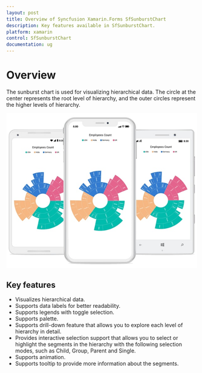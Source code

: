 ```yaml
---
layout: post
title: Overview of Syncfusion Xamarin.Forms SfSunburstChart
description: Key features available in SfSunburstChart.
platform: xamarin
control: SfSunburstChart
documentation: ug
---
```


# Overview

The sunburst chart is used for visualizing hierarchical data. The circle at the center represents the root level of hierarchy, and the outer circles represent the higher levels of hierarchy.

![Overview in Xamarin.Forms Sunburst](Overview_images/sunburst.jpg)

## Key features

* Visualizes hierarchical data.
* Supports data labels for better readability.
* Supports legends with toggle selection.
* Supports palette.
* Supports drill-down feature that allows you to explore each level of hierarchy in detail.
* Provides interactive selection support that allows you to select or highlight the segments in the hierarchy with the following selection modes, such as Child, Group, Parent and Single.
* Supports animation.
* Supports tooltip to provide more information about the segments.
